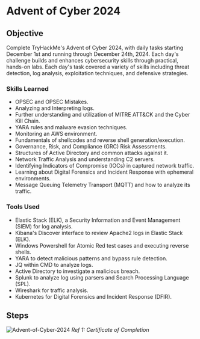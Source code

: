 # Advent of Cyber 2024

## Objective
Complete TryHackMe's Advent of Cyber 2024, with daily tasks starting December 1st and running through December 24th, 2024. Each day's challenge builds and enhances cybersecurity skills through practical, hands-on labs. Each day's task covered a variety of skills including threat detection, log analysis, exploitation techniques, and defensive strategies.

### Skills Learned
- OPSEC and OPSEC Mistakes.
- Analyzing and Interpreting logs.
- Further understanding and utilization of MITRE ATT&CK and the Cyber Kill Chain.
- YARA rules and malware evasion techniques.
- Monitoring an AWS environment.
- Fundamentals of shellcodes and reverse shell generation/execution.
- Governance, Risk, and Compliance (GRC) Risk Assessments.
- Structures of Active Directory and common attacks against it.
- Network Traffic Analysis and understanding C2 servers.
- Identifying Indicators of Compromise (IOCs) in captured network traffic.
- Learning about Digital Forensics and Incident Response with ephemeral environments.
- Message Queuing Telemetry Transport (MQTT) and how to analyze its traffic.

### Tools Used
- Elastic Stack (ELK), a Security Information and Event Management (SIEM) for log analysis.
- Kibana's Discover interface to review Apache2 logs in Elastic Stack (ELK).
- Windows Powershell for Atomic Red test cases and executing reverse shells.
- YARA to detect malicious patterns and bypass rule detection.
- JQ within CMD to analyze logs.
- Active Directory to investigate a malicious breach.
- Splunk to analyze log using parsers and Search Processing Language (SPL).
- Wireshark for traffic analysis.
- Kubernetes for Digital Forensics and Incident Response (DFIR).

## Steps
![Advent-of-Cyber-2024](https://github.com/user-attachments/assets/4a32a0ea-db00-447f-a50a-2f88d1e4517b)
*Ref 1: Certificate of Completion*
